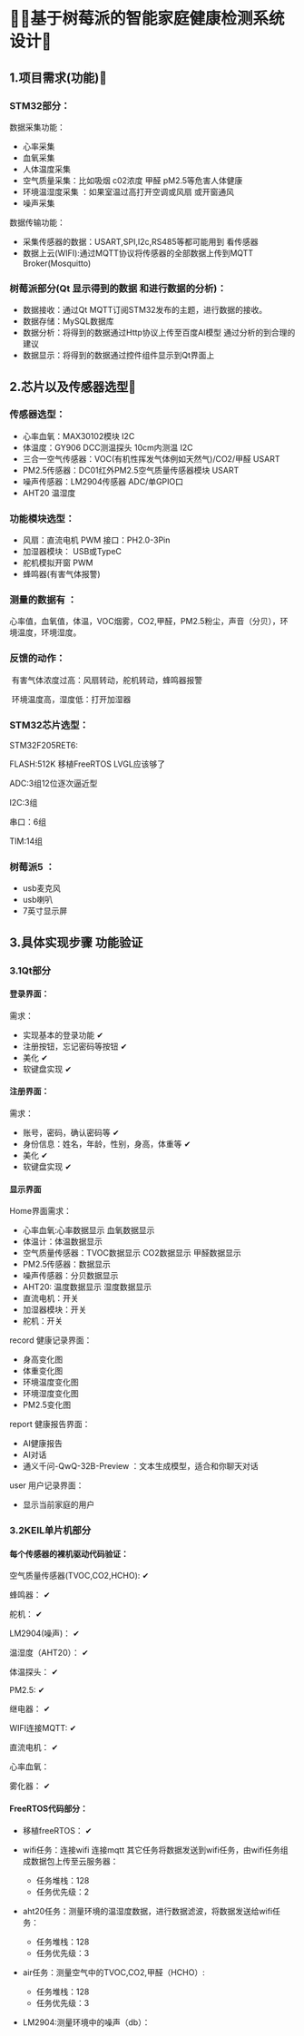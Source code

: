 # 🤩✨基于树莓派的智能家庭健康检测系统设计🤯

## 1.项目需求(功能)🐨

### STM32部分：

数据采集功能：

- 心率采集
- 血氧采集
- 人体温度采集
- 空气质量采集：比如吸烟  c02浓度  甲醛 pM2.5等危害人体健康
- 环境温湿度采集 ：如果室温过高打开空调或风扇 或开窗通风  
- 噪声采集

数据传输功能：

- 采集传感器的数据：USART,SPI,I2c,RS485等都可能用到 看传感器
- 数据上云(WIFI):通过MQTT协议将传感器的全部数据上传到MQTT Broker(Mosquitto)

### 树莓派部分(Qt 显示得到的数据 和进行数据的分析)：

- 数据接收：通过Qt  MQTT订阅STM32发布的主题，进行数据的接收。
- 数据存储：MySQL数据库
- 数据分析：将得到的数据通过Http协议上传至百度AI模型 通过分析的到合理的建议
- 数据显示：将得到的数据通过控件组件显示到Qt界面上

## 2.芯片以及传感器选型🐼

### 传感器选型：                                                                                      	

- 心率血氧：MAX30102模块                                      				                                                      I2C
- 体温度：GY906 DCC测温探头  10cm内测温                                                                             I2C
-  三合一空气传感器：VOC(有机性挥发气体例如天然气)/CO2/甲醛                                     USART
- PM2.5传感器：DC01红外PM2.5空气质量传感器模块                                                            USART
- 噪声传感器：LM2904传感器                                                                                        ADC/单GPIO口
- AHT20 温湿度

### 功能模块选型：

- 风扇：直流电机                                                                                                                                 PWM              接口：PH2.0-3Pin
- 加湿器模块：                                                                                                                                      USB或TypeC
- 舵机模拟开窗                                                                                                                                       PWM
- 蜂鸣器(有害气体报警)

### 测量的数据有 ：

​	心率值，血氧值，体温，VOC烟雾，CO2,甲醛，PM2.5粉尘，声音（分贝），环境温度，环境湿度。

### 反馈的动作：

​	有害气体浓度过高：风扇转动，舵机转动，蜂鸣器报警

​	环境温度高，湿度低：打开加湿器

### STM32芯片选型：

STM32F205RET6: 

FLASH:512K    移植FreeRTOS  LVGL应该够了

ADC:3组12位逐次逼近型

I2C:3组

串口：6组

TIM:14组

### 树莓派5   ：

- usb麦克风
- usb喇叭
- 7英寸显示屏

## 3.具体实现步骤 功能验证

### 3.1Qt部分

#### 登录界面：

需求：

- 实现基本的登录功能                   ✔
- 注册按钮，忘记密码等按钮       ✔
- 美化                                             ✔
- 软键盘实现                                 ✔

#### 注册界面：

需求：

- 账号，密码，确认密码等              ✔
- 身份信息：姓名，年龄，性别，身高，体重等  ✔
- 美化                                             ✔
- 软键盘实现                                  ✔

#### 显示界面 

Home界面需求：

- 心率血氧:心率数据显示
  				血氧数据显示
- 体温计：体温数据显示
- 空气质量传感器：TVOC数据显示
                                 CO2数据显示
                                  甲醛数据显示
- PM2.5传感器：数据显示
- 噪声传感器：分贝数据显示
- AHT20: 温度数据显示
               湿度数据显示
- 直流电机：开关
- 加湿器模块：开关
- 舵机：开关            

record 健康记录界面：

- 身高变化图
- 体重变化图
- 环境温度变化图
- 环境湿度变化图
- PM2.5变化图

report 健康报告界面：

- AI健康报告
- AI对话
- 通义千问-QwQ-32B-Preview ：文本生成模型，适合和你聊天对话

user 用户记录界面：

- 显示当前家庭的用户

### 3.2KEIL单片机部分

#### 每个传感器的裸机驱动代码验证：

空气质量传感器(TVOC,CO2,HCHO):                  ✔

蜂鸣器：																✔

舵机：																	✔

LM2904(噪声)：													✔

温湿度（AHT20）：											✔

体温探头：															✔

PM2.5:																	✔

继电器：																✔

WIFI连接MQTT:													✔

直流电机：															✔

心率血氧：															

雾化器：															  ✔	

#### FreeRTOS代码部分：

- 移植freeRTOS：                                                    ✔

- wifi任务：连接wifi 连接mqtt  其它任务将数据发送到wifi任务，由wifi任务组成数据包上传至云服务器：
  - 任务堆栈：128
  - 任务优先级：2

- aht20任务：测量环境的温湿度数据，进行数据滤波，将数据发送给wifi任务：
  - 任务堆栈：128
  - 任务优先级：3

- air任务：测量空气中的TVOC,CO2,甲醛（HCHO）:
  - 任务堆栈：128
  - 任务优先级：3
- LM2904:测量环境中的噪声（db）：
